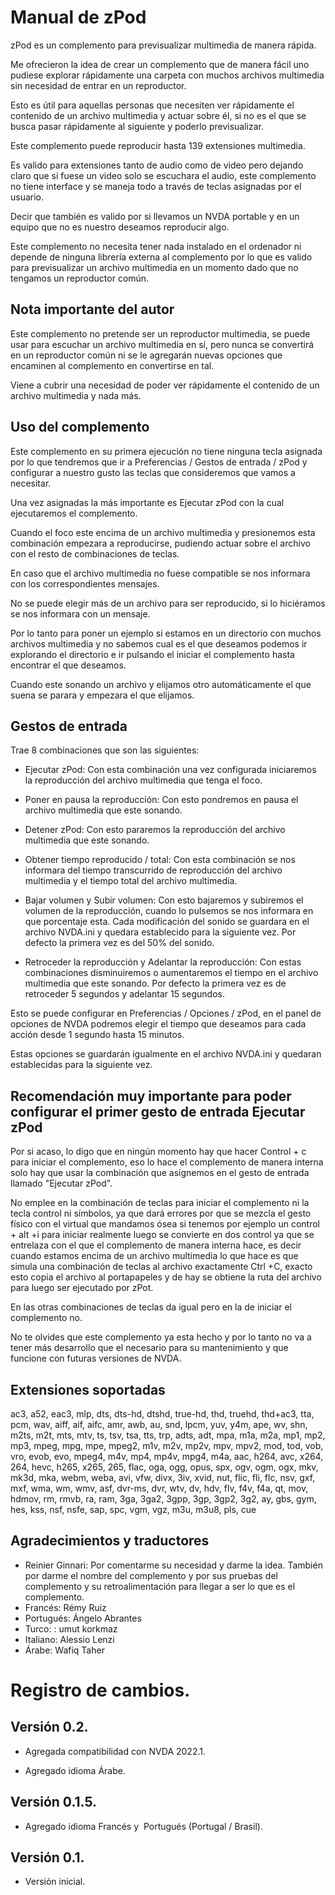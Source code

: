 # Manual de zPod

zPod es un complemento para previsualizar multimedia de manera rápida.

Me ofrecieron la idea de crear un complemento que de manera fácil uno pudiese explorar rápidamente una carpeta con muchos archivos multimedia sin necesidad de entrar en un reproductor.

Esto es útil para aquellas personas que necesiten ver rápidamente el contenido de un archivo multimedia y actuar sobre él, si no es el que se busca pasar rápidamente al siguiente y poderlo previsualizar.

Este complemento puede reproducir hasta 139 extensiones multimedia.

Es valido para extensiones tanto de audio como de video pero dejando claro que si fuese un video solo se escuchara el audio, este complemento no tiene interface y se maneja todo a través de teclas asignadas por el usuario.

Decir que también es valido por si llevamos un NVDA portable y en un equipo que no es nuestro deseamos reproducir algo.

Este complemento no necesita tener nada instalado en el ordenador ni depende de ninguna librería externa al complemento por lo que es valido para previsualizar un archivo multimedia en un momento dado que no tengamos un reproductor común.

## Nota importante del autor

Este complemento no pretende ser un reproductor multimedia, se puede usar para escuchar un archivo multimedia en sí, pero nunca se convertirá en un reproductor común ni se le agregarán nuevas opciones que encaminen al complemento en convertirse en tal.

Viene a cubrir una necesidad de poder ver rápidamente el contenido de un archivo multimedia y nada más.

## Uso del complemento

Este complemento en su primera ejecución no tiene ninguna tecla asignada por lo que tendremos que ir a Preferencias / Gestos de entrada / zPod y configurar a nuestro gusto las teclas que consideremos que vamos a necesitar.

Una vez asignadas la más importante es Ejecutar zPod con la cual ejecutaremos el complemento.

Cuando el foco este encima de un archivo multimedia y presionemos esta combinación empezara a reproducirse, pudiendo actuar sobre el archivo con el resto de combinaciones de teclas.

En caso que el archivo multimedia no fuese compatible se nos informara con los correspondientes mensajes.

No se puede elegir más de un archivo para ser reproducido, si lo hiciéramos se nos informara con un mensaje.

Por lo tanto para poner un ejemplo si estamos en un directorio con muchos archivos multimedia y no sabemos cual es el que deseamos podemos ir explorando el directorio e ir pulsando el iniciar el complemento hasta encontrar el que deseamos. 

Cuando este sonando un archivo y elijamos otro automáticamente el que suena se parara y empezara el que elijamos.

## Gestos de entrada

Trae 8 combinaciones que son las siguientes:

* Ejecutar zPod: Con esta combinación una vez configurada iniciaremos la reproducción del archivo multimedia que tenga el foco.

* Poner en pausa la reproducción: Con esto pondremos en pausa el archivo multimedia que este sonando.

* Detener zPod: Con esto pararemos la reproducción del archivo multimedia que este sonando.

* Obtener tiempo reproducido / total: Con esta combinación se nos informara del tiempo transcurrido de reproducción del archivo multimedia y el tiempo total del archivo multimedia.

* Bajar volumen y Subir volumen: Con esto bajaremos y subiremos el volumen de la reproducción, cuando lo pulsemos se nos informara en que porcentaje esta. Cada modificación del sonido se guardara en el archivo NVDA.ini y quedara establecido para la siguiente vez. Por defecto la primera vez es del 50% del sonido.

* Retroceder la reproducción y Adelantar la reproducción: Con estas combinaciones disminuiremos o aumentaremos el tiempo en el archivo multimedia que este sonando. Por defecto la primera vez es de retroceder 5 segundos y adelantar 15 segundos.

Esto se puede configurar en Preferencias / Opciones / zPod, en el panel de opciones de NVDA podremos elegir el tiempo que deseamos para cada acción desde 1 segundo hasta 15 minutos.

Estas opciones se guardarán igualmente en el archivo NVDA.ini y quedaran establecidas para la siguiente vez.

## Recomendación muy importante para poder configurar el primer gesto de entrada Ejecutar zPod

Por si acaso, lo digo que en ningún momento hay que hacer Control + c para iniciar el complemento, eso lo hace el complemento de manera interna solo hay que usar la combinación que asignemos en el gesto de entrada llamado "Ejecutar zPod".

No emplee en la combinación de teclas para iniciar el complemento ni la tecla control ni símbolos, ya que dará errores por que se mezcla el gesto físico con el virtual que mandamos ósea si tenemos por ejemplo un control + alt +i para iniciar realmente luego se convierte en dos control ya que se entrelaza con el que el complemento de manera interna hace, es decir cuando estamos encima de un archivo multimedia lo que hace es que simula una combinación de teclas al archivo exactamente Ctrl +C, exacto esto copia el archivo al portapapeles y de hay se obtiene la ruta del archivo para luego ser ejecutado por zPot.

En las otras combinaciones de teclas da igual pero en la de iniciar el complemento no.

No te olvides que este complemento ya esta hecho y por lo tanto no va a tener más desarrollo que el necesario para su mantenimiento y que funcione con futuras versiones de NVDA.

## Extensiones soportadas

ac3, a52, eac3, mlp, dts, dts-hd, dtshd, true-hd, thd, truehd, thd+ac3, tta, pcm, wav, aiff, aif, aifc, amr, awb, au, snd, lpcm, yuv, y4m, ape, wv, shn, m2ts, m2t, mts, mtv, ts, tsv, tsa, tts, trp, adts, adt, mpa, m1a, m2a, mp1, mp2, mp3, mpeg, mpg, mpe, mpeg2, m1v, m2v, mp2v, mpv, mpv2, mod, tod, vob, vro, evob, evo, mpeg4, m4v, mp4, mp4v, mpg4, m4a, aac, h264, avc, x264, 264, hevc, h265, x265, 265, flac, oga, ogg, opus, spx, ogv, ogm, ogx, mkv, mk3d, mka, webm, weba, avi, vfw, divx, 3iv, xvid, nut, flic, fli, flc, nsv, gxf, mxf, wma, wm, wmv, asf, dvr-ms, dvr, wtv, dv, hdv, flv, f4v, f4a, qt, mov, hdmov, rm, rmvb, ra, ram, 3ga, 3ga2, 3gpp, 3gp, 3gp2, 3g2, ay, gbs, gym, hes, kss, nsf, nsfe, sap, spc, vgm, vgz, m3u, m3u8, pls, cue

## Agradecimientos y traductores

* Reinier Ginnari: Por comentarme su necesidad y darme la idea. También por darme el nombre del complemento y por sus pruebas del complemento y su retroalimentación para llegar a ser lo que es el complemento.
* Francés: Rémy Ruiz
* Portugués: Ángelo Abrantes
* Turco: : umut korkmaz
* Italiano: Alessio Lenzi
* Árabe: Wafiq Taher

# Registro de cambios.
## Versión 0.2.

* Agregada compatibilidad con NVDA 2022.1.

* Agregado idioma Árabe.

## Versión 0.1.5.

* Agregado idioma Francés y  Portugués (Portugal / Brasil).

## Versión 0.1.

* Versión inicial.